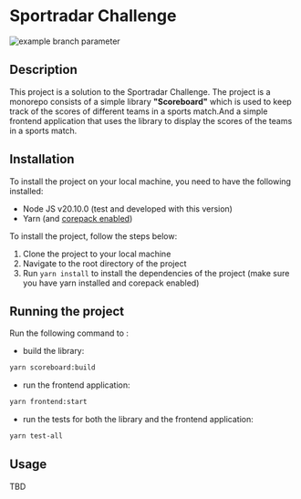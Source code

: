 # Sportradar Challenge
![example branch parameter](https://github.com/wael-jaber/sportradar_challenge/actions/workflows/ci.yaml/badge.svg?branch=main)

## Description
This project is a solution to the Sportradar Challenge. The project is a monorepo consists of a simple library 
**"Scoreboard"** which is used to keep track of the scores of different teams in a sports match.And
a simple frontend application that uses the library to display the scores of the teams in a sports match.

## Installation
To install the project on your local machine, you need to have the following installed:
- Node JS v20.10.0 (test and developed with this version)
- Yarn (and [corepack enabled](https://yarnpkg.com/corepack))

To install the project, follow the steps below:
1. Clone the project to your local machine
2. Navigate to the root directory of the project
3. Run `yarn install` to install the dependencies of the project (make sure you have yarn installed and corepack enabled)

## Running the project
Run the following command to :

- build the library:
```bash
yarn scoreboard:build
```
- run the frontend application:
```bash
yarn frontend:start
```
- run the tests for both the library and the frontend application:
```bash
yarn test-all
```

## Usage
TBD



